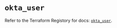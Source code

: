# `okta_user`

Refer to the Terraform Registory for docs: [`okta_user`](https://registry.terraform.io/providers/okta/okta/4.3.0/docs/resources/user).
